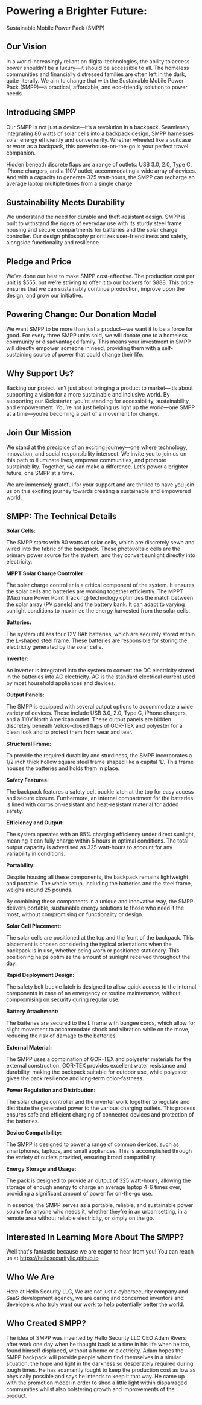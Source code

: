 # Powering a Brighter Future: 
Sustainable Mobile Power Pack (SMPP)

## Our Vision

In a world increasingly reliant on digital technologies, 
the ability to access power shouldn’t be a luxury—it should be accessible to all. 
The homeless communities and financially distressed families are often left in the dark, quite literally. 
We aim to change that with the Sustainable Mobile Power Pack (SMPP)—a practical, affordable, and eco-friendly solution to power needs.

## Introducing SMPP

Our SMPP is not just a device—it’s a revolution in a backpack. Seamlessly integrating 80 watts of solar cells into a backpack design, SMPP harnesses solar energy efficiently and conveniently. Whether wheeled like a suitcase or worn as a backpack, this powerhouse-on-the-go is your perfect travel companion.

Hidden beneath discrete flaps are a range of outlets: USB 3.0, 2.0, Type C, iPhone chargers, and a 110V outlet, accommodating a wide array of devices. And with a capacity to generate 325 watt-hours, the SMPP can recharge an average laptop multiple times from a single charge.

## Sustainability Meets Durability

We understand the need for durable and theft-resistant design. SMPP is built to withstand the rigors of everyday use with its sturdy steel frame housing and secure compartments for batteries and the solar charge controller. Our design philosophy prioritizes user-friendliness and safety, alongside functionality and resilience.

## Pledge and Price

We’ve done our best to make SMPP cost-effective. The production cost per unit is $555, but we’re striving to offer it to our backers for $888. This price ensures that we can sustainably continue production, improve upon the design, and grow our initiative.

## Powering Change: Our Donation Model

We want SMPP to be more than just a product—we want it to be a force for good. For every three SMPP units sold, we will donate one to a homeless community or disadvantaged family. This means your investment in SMPP will directly empower someone in need, providing them with a self-sustaining source of power that could change their life.

## Why Support Us?

Backing our project isn’t just about bringing a product to market—it’s about supporting a vision for a more sustainable and inclusive world. By supporting our Kickstarter, you’re standing for accessibility, sustainability, and empowerment. You’re not just helping us light up the world—one SMPP at a time—you’re becoming a part of a movement for change.

## Join Our Mission

We stand at the precipice of an exciting journey—one where technology, innovation, and social responsibility intersect. We invite you to join us on this path to illuminate lives, empower communities, and promote sustainability. Together, we can make a difference. Let’s power a brighter future, one SMPP at a time.

We are immensely grateful for your support and are thrilled to have you join us on this exciting journey towards creating a sustainable and empowered world.

## SMPP: The Technical Details

**Solar Cells:** 

The SMPP starts with 80 watts of solar cells, which are discretely sewn and wired into the fabric of the backpack. These photovoltaic cells are the primary power source for the system, and they convert sunlight directly into electricity. 

**MPPT Solar Charge Controller:** 

The solar charge controller is a critical component of the system. It ensures the solar cells and batteries are working together efficiently. The MPPT (Maximum Power Point Tracking) technology optimizes the match between the solar array (PV panels) and the battery bank. It can adapt to varying sunlight conditions to maximize the energy harvested from the solar cells.

**Batteries:**

The system utilizes four 12V 8Ah batteries, which are securely stored within the L-shaped steel frame. These batteries are responsible for storing the electricity generated by the solar cells. 

**Inverter:**

An inverter is integrated into the system to convert the DC electricity stored in the batteries into AC electricity. AC is the standard electrical current used by most household appliances and devices. 

**Output Panels:**

The SMPP is equipped with several output options to accommodate a wide variety of devices. These include USB 3.0, 2.0, Type C, iPhone chargers, and a 110V North American outlet. These output panels are hidden discretely beneath Velcro-closed flaps of GOR-TEX and polyester for a clean look and to protect them from wear and tear.

**Structural Frame:**

To provide the required durability and sturdiness, the SMPP incorporates a 1/2 inch thick hollow square steel frame shaped like a capital 'L'. This frame houses the batteries and holds them in place.

**Safety Features:**

The backpack features a safety belt buckle latch at the top for easy access and secure closure. Furthermore, an internal compartment for the batteries is lined with corrosion-resistant and heat-resistant material for added safety. 

**Efficiency and Output:**

The system operates with an 85% charging efficiency under direct sunlight, meaning it can fully charge within 5 hours in optimal conditions. The total output capacity is advertised as 325 watt-hours to account for any variability in conditions.

**Portability:**

Despite housing all these components, the backpack remains lightweight and portable. The whole setup, including the batteries and the steel frame, weighs around 25 pounds. 

By combining these components in a unique and innovative way, the SMPP delivers portable, sustainable energy solutions to those who need it the most, without compromising on functionality or design.

**Solar Cell Placement:**

The solar cells are positioned at the top and the front of the backpack. This placement is chosen considering the typical orientations when the backpack is in use, whether being worn or positioned stationary. This positioning helps optimize the amount of sunlight received throughout the day.

**Rapid Deployment Design:**

The safety belt buckle latch is designed to allow quick access to the internal components in case of an emergency or routine maintenance, without compromising on security during regular use.

**Battery Attachment:**

The batteries are secured to the L frame with bungee cords, which allow for slight movement to accommodate shock and vibration while on the move, reducing the risk of damage to the batteries.

**External Material:**

The SMPP uses a combination of GOR-TEX and polyester materials for the external construction. GOR-TEX provides excellent water resistance and durability, making the backpack suitable for outdoor use, while polyester gives the pack resilience and long-term color-fastness.

**Power Regulation and Distribution:**

The solar charge controller and the inverter work together to regulate and distribute the generated power to the various charging outlets. This process ensures safe and efficient charging of connected devices and protection of the batteries.

**Device Compatibility:**

The SMPP is designed to power a range of common devices, such as smartphones, laptops, and small appliances. This is accomplished through the variety of outlets provided, ensuring broad compatibility.

**Energy Storage and Usage:**

The pack is designed to provide an output of 325 watt-hours, allowing the storage of enough energy to charge an average laptop 4-6 times over, providing a significant amount of power for on-the-go use.

In essence, the SMPP serves as a portable, reliable, and sustainable power source for anyone who needs it, whether they're in an urban setting, in a remote area without reliable electricity, or simply on the go.

## Interested In Learning More About The SMPP? 
Well that's fantastic because we are eager to hear from you! You can reach us at https://hellosecurityllc.github.io 


## Who We Are
Here at Hello Security LLC, We are not just a cybersecurity company and SaaS development agency, we are caring and concerned inventors and developers who truly want our work to help potentially better the world. 

## Who Created SMPP?
The idea of SMPP was invented by Hello Security LLC CEO Adam Rivers after work one day when he thought back to a time in his life when he too, found himself displaced, without a home or electricity. Adam hopes the SMPP backpack will provide people whom find themselves in a similar situation, the hope and light in the darkness so desperately required during tough times. He has adamantly fought to keep the production cost as low as physically possible and says he intends to keep it that way. He came up with the promotion model in order to shed a little light within disparraged communities whilst also bolstering growth and improvements of the product. 

